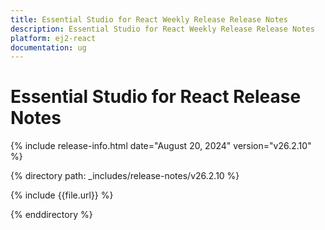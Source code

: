 ```yaml
---
title: Essential Studio for React Weekly Release Release Notes  
description: Essential Studio for React Weekly Release Release Notes  
platform: ej2-react
documentation: ug
---
```


# Essential Studio for React  Release Notes  

{% include release-info.html date="August 20, 2024"  version="v26.2.10" %}

{% directory path: _includes/release-notes/v26.2.10 %}

{% include {{file.url}} %}

{% enddirectory %}